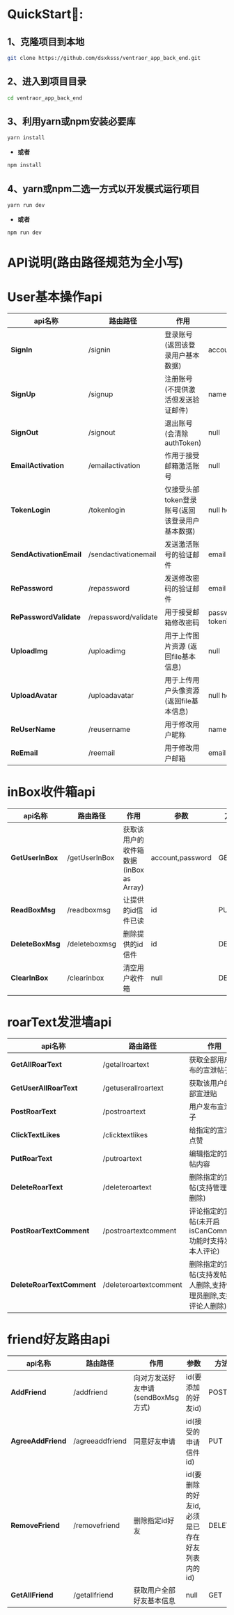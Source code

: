 # QuickStart🚀:

## 1、克隆项目到本地

```bash
git clone https://github.com/dsxksss/ventraor_app_back_end.git
```

## 2、进入到项目目录

```bash
cd ventraor_app_back_end
```

## 3、利用yarn或npm安装必要库

```bash
yarn install
```

- **或者**

```bash
npm install
```

## 4、yarn或npm二选一方式以开发模式运行项目

```bash
yarn run dev
```

- **或者**

```bash
npm run dev
```

# API说明(路由路径规范为全小写)

# User基本操作api

| api名称                   | 路由路径                 | 作用                          | 参数                     | 方法   |
| ----------------------- | -------------------- | --------------------------- | ---------------------- | ---- |
| **SignIn**              | /signin              | 登录账号(返回该登录用户基本数据)           | account,password       | POST |
| **SignUp**              | /signup              | 注册账号(不提供激活但发送验证邮件)          | name,email,password    | POST |
| **SignOut**             | /signout             | 退出账号(会清除authToken)          | null                   | PUT  |
| **EmailActivation**     | /emailactivation     | 作用于接受邮箱激活账号                 | null                   | POST |
| **TokenLogin**          | /tokenlogin          | 仅接受头部token登录账号(返回该登录用户基本数据) | null header-token      | POST |
| **SendActivationEmail** | /sendactivationemail | 发送激活账号的验证邮件                 | email                  | POST |
| **RePassword**          | /repassword          | 发送修改密码的验证邮件                 | email                  | POST |
| **RePasswordValidate**  | /repassword/validate | 用于接受邮箱修改密码                  | password header-tokenT | PUT  |
| **UploadImg**           | /uploadimg           | 用于上传图片资源 (返回file基本信息)       | null                   | POST |
| **UploadAvatar**        | /uploadavatar        | 用于上传用户头像资源 (返回file基本信息)     | null header-token      | POST |
| **ReUserName**          | /reusername          | 用于修改用户昵称                    | name header-token      | PUT  |
| **ReEmail**             | /reemail             | 用于修改用户邮箱                    | email header-token     | PUT  |

# inBox收件箱api

| api名称            | 路由路径          | 作用                          | 参数               | 方法     |
| ---------------- | ------------- | --------------------------- | ---------------- | ------ |
| **GetUserInBox** | /getUserInBox | 获取该用户的收件箱数据(inBox as Array) | account,password | GET    |
| **ReadBoxMsg**   | /readboxmsg   | 让提供的id信件已读                  | id               | PUT    |
| **DeleteBoxMsg** | /deleteboxmsg | 删除提供的id信件                   | id               | DELETE |
| **ClearInBox**   | /clearinbox   | 清空用户收件箱                     | null             | DELETE |

# roarText发泄墙api

| api名称                     | 路由路径                   | 作用                                   | 参数                                               | 方法     |
| ------------------------- | ---------------------- | ------------------------------------ | ------------------------------------------------ | ------ |
| **GetAllRoarText**        | /getallroartext        | 获取全部用户发布的宣泄帖子                        | null                                             | GET    |
| **GetUserAllRoarText**    | /getuserallroartext    | 获取该用户的全部宣泄贴                          | null                                             | GET    |
| **PostRoarText**          | /postroartext          | 用户发布宣泄帖子                             | text,isPublic,isShowUserName,isCanComment        | POST   |
| **ClickTextLikes**        | /clicktextlikes        | 给指定的宣泄帖点赞                            | textId,smil(bool),heart(bool)                    | PUT    |
| **PutRoarText**           | /putroartext           | 编辑指定的宣泄帖内容                           | textId,text,isPublic,isShowUserName,isCanComment | PUT    |
| **DeleteRoarText**        | /deleteroartext        | 删除指定的宣泄帖(支持管理员删除)                    | id                                               | DELETE |
| **PostRoarTextComment**   | /postroartextcomment   | 评论指定的宣泄帖(未开启isCanComment功能时支持发帖本人评论) | textId,commentText,isShowUserName                | POST   |
| **DeleteRoarTextComment** | /deleteroartextcomment | 删除指定的宣泄帖(支持发帖本人删除,支持管理员删除,支持评论人删除)   | roarTextId, commentId                            | DELETE |

# friend好友路由api

| api名称              | 路由路径            | 作用                      | 参数                          | 方法     |
| ------------------ | --------------- | ----------------------- | --------------------------- | ------ |
| **AddFriend**      | /addfriend      | 向对方发送好友申请(sendBoxMsg方式) | id(要添加的好友id)                | POST   |
| **AgreeAddFriend** | /agreeaddfriend | 同意好友申请                  | id(接受的申请信件id)               | PUT    |
| **RemoveFriend**   | /removefriend   | 删除指定id好友                | id(要删除的好友id,必须是已存在好友列表内的id) | DELETE |
| **GetAllFriend**   | /getallfriend   | 获取用户全部好友基本信息            | null                        | GET    |
